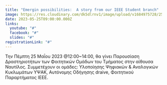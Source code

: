 ```yaml
---
title: "Emergin possibilities:  A story from our IEEE Student branch"
image: https://res.cloudinary.com/dk5dlrnv1/image/upload/v1684975728/25_5_23f_xnmqn4.jpg
date: 2023-05-25T09:00:00.000Z
links:
  youtube: "#"
  facebook: "#"
  slides: "#"
registrationLink: "#"
---
```

Την Πέμπτη 25 Μαΐου 2023 @12:00~14:00, θα γίνει Παρουσίαση Δραστηριοτήτων των Φοιτητικών Ομάδων του Τμήματος στην αίθουσα Ναυτίλος. Συμμετέχουν οι ομάδες: Υλοποίησης Ψηφιακών & Αναλογικών Κυκλωμάτων ΥΨΑΚ, Αυτόνομης Οδήγησης draive, Φοιτητικού Παραρτήματος IEEE.